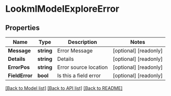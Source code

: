# LookmlModelExploreError

## Properties

Name | Type | Description | Notes
------------ | ------------- | ------------- | -------------
**Message** | **string** | Error Message | [optional] [readonly] 
**Details** | **string** | Details | [optional] [readonly] 
**ErrorPos** | **string** | Error source location | [optional] [readonly] 
**FieldError** | **bool** | Is this a field error | [optional] [readonly] 

[[Back to Model list]](../README.md#documentation-for-models) [[Back to API list]](../README.md#documentation-for-api-endpoints) [[Back to README]](../README.md)


